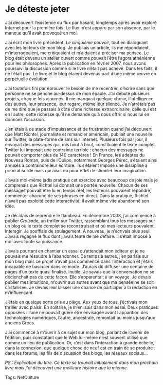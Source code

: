 # Je déteste jeter

J’ai découvert l’existence du flux par hasard, longtemps après avoir exploré Internet pour la première fois. Le flux m’est apparu par son absence, par le manque qu’il avait provoqué en moi.<span id="more-12312"></span>

J’ai écrit mon livre précédent, *Le cinquième pouvoir*, tout en dialoguant avec les lecteurs de mon blog. Je publiais un article, ils me répondaient, m’interrogeaient, me critiquaient et m’aidaient à préciser ma pensée. Le blog était devenu un atelier ouvert comme pouvait l’être l’agora athénienne pour les philosophes. Après la publication en février 2007, nous avons poursuivi la discussion comme si le livre n’était pas achevé. Dans les faits, il ne l’était pas. Le livre et le blog étaient devenus part d’une même œuvre en perpétuelle évolution.

J’ai toutefois fini par éprouver le besoin de me recentrer, d’écrire sans que personne ne se penche au-dessus de mon épaule. J’ai débuté plusieurs projets, chaque fois ajournés. Il me manquait quelque chose, l’intelligence des autres, leur présence, leur regard, même leur silence. Je n’arrêtais pas de me dire que je passais à côté d’une richesse extraordinaire, celle qui est en l’autre, cette richesse qu’il ne demande qu’à nous offrir si nous lui en donnons l’occasion.

J’en étais à ce stade d’impuissance et de frustration quand j’ai découvert que Matt Richtel, journaliste et romancier américain, publiait une nouvelle sur Twitter, la plate-forme de sms sur Internet. Plusieurs fois par jour, il envoyait des messages qui, mis bout à bout, constituaient le texte complet. Twitter lui imposait une contrainte terrible : chacun des messages ne pouvait comporter plus de 140 caractères ! En France, les adeptes du Nouveau Roman, puis de l’Oulipo, notamment Georges Pérec, s’étaient ainsi amusés à contraindre leur écriture. Ils s’étaient imposé une discipline a priori absurde mais qui avait eu pour effet de stimuler leur imagination.

J’avais moi-même jadis pratiqué cet exercice avec beaucoup de joie mais je comprenais que Richtel lui donnait une portée nouvelle. Chacun de ses messages pouvait être lu en temps réel, les lecteurs pouvaient répondre, commenter chacune de ses phrases en direct. Dans la pratique, Richtel n’avait pas exploité cette interactivité, il avait même vite abandonné son idée.

Je décidais de reprendre le flambeau. En décembre 2008, j’ai commencé à publier *Croisade*, un thriller sur Twitter, rassemblant tous les messages sur un blog où le texte complet se reconstruisait et où mes lecteurs pouvaient interagir. Je soufflais de soulagement. À nouveau, je n’écrivais plus seul. J’avais regagné le flux dont j’avais tenté de me défaire. Il s’était imposé à moi avec toute sa puissance.

J’avais pourtant en chantier un essai qu’attendait mon éditeur et je ne pouvais me résoudre à l’abandonner. De temps à autres, j’en parlais sur mon blog mais ce projet n’avait pas commencé dans l’interaction et j’étais incapable de basculer dans ce mode. J’aurais dû diffuser une centaine de pages d’un texte quasi finalisé. Inutile. Je savais que la conversation ne se déclenchait pas de cette façon. Elle s’apparentait à un voyage. Je devais publier mes intuitions, m’ouvrir aux autres avant que ma pensée ne se soit cristallisée. Je devais leur laisser une chance de participer à la rédaction en m’influençant.

J’étais en quelque sorte pris au piège. Aux yeux de tous, j’écrivais mon thriller avec plaisir. En solitaire, je m’enlisais dans mon essai. Deux pratiques opposées : l’une ne pouvait guère être envisagée avant l’apparition des technologies numériques, l’autre, ancestrale, remontait au moins jusqu’aux anciens Grecs.

J’ai commencé à m’ouvrir à ce sujet sur mon blog, parlant de l’avenir de l’édition, puis constatant que le Web lui-même n’est souvent utilisé que comme un lieu de publication. Or, c’est dans l’interaction à grande échelle, dans la connexion, que quelque chose de neuf est en train de se produire : dans les forums, les fils de discussion des blogs, les réseaux sociaux…

*PS : Explication du titre. Ce texte se trouvait initialement dans mon prochain livre mais j'ai découvert une meilleure histoire que la mienne.*

Tags: NetCulture